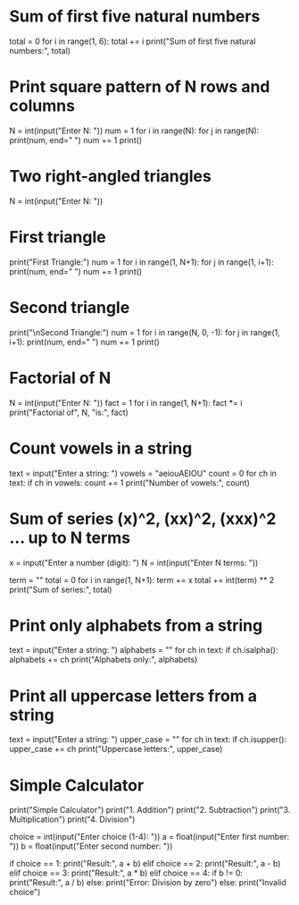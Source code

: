 # Sum of first five natural numbers
total = 0
for i in range(1, 6):
    total += i
print("Sum of first five natural numbers:", total)


# Print square pattern of N rows and columns
N = int(input("Enter N: "))
num = 1
for i in range(N):
    for j in range(N):
        print(num, end=" ")
        num += 1
    print()


# Two right-angled triangles
N = int(input("Enter N: "))

# First triangle
print("First Triangle:")
num = 1
for i in range(1, N+1):
    for j in range(1, i+1):
        print(num, end=" ")
        num += 1
    print()

# Second triangle
print("\nSecond Triangle:")
num = 1
for i in range(N, 0, -1):
    for j in range(1, i+1):
        print(num, end=" ")
        num += 1
    print()


# Factorial of N
N = int(input("Enter N: "))
fact = 1
for i in range(1, N+1):
    fact *= i
print("Factorial of", N, "is:", fact)


# Count vowels in a string
text = input("Enter a string: ")
vowels = "aeiouAEIOU"
count = 0
for ch in text:
    if ch in vowels:
        count += 1
print("Number of vowels:", count)


# Sum of series (x)^2, (xx)^2, (xxx)^2 ... up to N terms
x = input("Enter a number (digit): ")
N = int(input("Enter N terms: "))

term = ""
total = 0
for i in range(1, N+1):
    term += x
    total += int(term) ** 2
print("Sum of series:", total)


# Print only alphabets from a string
text = input("Enter a string: ")
alphabets = ""
for ch in text:
    if ch.isalpha():
        alphabets += ch
print("Alphabets only:", alphabets)


# Print all uppercase letters from a string
text = input("Enter a string: ")
upper_case = ""
for ch in text:
    if ch.isupper():
        upper_case += ch
print("Uppercase letters:", upper_case)


# Simple Calculator
print("Simple Calculator")
print("1. Addition")
print("2. Subtraction")
print("3. Multiplication")
print("4. Division")

choice = int(input("Enter choice (1-4): "))
a = float(input("Enter first number: "))
b = float(input("Enter second number: "))

if choice == 1:
    print("Result:", a + b)
elif choice == 2:
    print("Result:", a - b)
elif choice == 3:
    print("Result:", a * b)
elif choice == 4:
    if b != 0:
        print("Result:", a / b)
    else:
        print("Error: Division by zero")
else:
    print("Invalid choice")